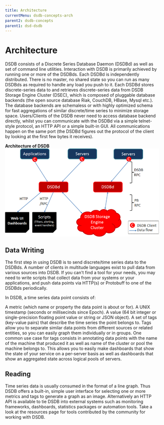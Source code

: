 ```yaml
---
title: Architecture
currentMenu: dsdb-concepts-arch
parent2: dsdb-concepts
parent1: dsd-dsdb
---
```


# Architecture

DSDB consists of a Discrete Series Database Daemon (DSDBd) as well as set of command line utilities. Interaction with DSDB is primarily achieved by running one or more of the DSDBds. Each DSDBd is independently distributed. There is no master, no shared state so you can run as many DSDBds as required to handle any load you push to it. Each DSDBd stores discrete-series data to and retrieves discrete-series data from DSDB Storage Engine Cluster (DSEC), which is composed of pluggable database backends (the open source database Riak, CouchDB, HBase, Mysql etc.). The database backends are schemaless or with highly optimized schema for fast aggregations of similar discrete/time series to minimize storage space. Users/Clients of the DSDB never need to access database backend directly, whilst you can communicate with the DSDBd via a simple telnet-style protocol, an HTTP API or a simple built-in GUI. All communications happen on the same port (the DSDBd figures out the protocol of the client by looking at the first few bytes it receives).

**Architecture of DSDB**
![Alt one](img/dsdb_principal.png)

Data Writing
-------

The first step in using DSDB is to send discrete/time series data to the DSDBds. A number of clients in multitude languages exist to pull data from various sources into DSDB. If you can't find a tool for your needs, you may need to write scripts that collect data from your systems or your applications,  and push data points via HTTP(s) or Protobuff to one of the DSDBds periodically.

In DSDB, a time series data point consists of:

A metric (which name or property the data point is about or for).
A UNIX timestamp (seconds or millisecinds since Epoch).
A value (64 bit integer or single-precision floating point value or string or JSON object).
A set of tags (key-value pairs) that describe the time series the point belongs to.
Tags allow you to separate similar data points from different sources or related entities, so you can easily graph them individually or in groups. One common use case for tags consists in annotating data points with the name of the machine that produced it as well as name of the cluster or pool the machine belongs to. This allows you to easily make dashboards that show the state of your service on a per-server basis as well as dashboards that show an aggregated state across logical pools of servers.

Reading
-------

Time series data is usually consumed in the format of a line graph. Thus DSDB offers a built-in, simple user interface for selecting one or more metrics and tags to generate a graph as an image. Alternatively an HTTP API is available to tie DSDB into external systems such as monitoring frameworks, dashboards, statistics packages or automation tools.
Take a look at the resources page for tools contributed by the community for working with DSDB.
